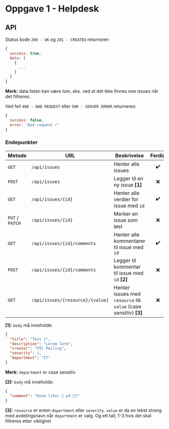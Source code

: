 # Oppgave 1 - Helpdesk

## API

Status kode `200 - OK` og `201 - CREATED` returnerer:

```JavaScript
{
  success: true,
  data: [
    {
      ...
    }
  ]
}
```

**Merk:** data listen kan være tom, eks. ved at det ikke finnes noe issues når det filtreres.

Ved feil `400 - BAD REQUEST` eller `500 - SERVER ERROR` returneres:

```JavaScript
{
  success: false,
  error: "Bad request 💀"
}
```

### Endepunkter

| Metode          | URL                              | Beskrivelse                                                      | Ferdig | Merknad                               |
| --------------- | -------------------------------- | ---------------------------------------------------------------- | :----: | ------------------------------------- |
| `GET`           | `/api/issues`                    | Henter alle issues                                               |   ✔️   |                                       |
| `POST`          | `/api/issues`                    | Legger til en ny issue **[1]**                                   |   ❌   | Mangler inputvalidering               |
| `GET`           | `/api/issues/{id}`               | Henter alle verdier for issue med `id`                           |   ✔️   |                                       |
| `PUT` / `PATCH` | `/api/issues/{id}`               | Merker en issue som løst                                         |   ❌   | Ikke implementert                     |
| `GET`           | `/api/issues/{id}/comments`      | Henter alle kommentarer til issue med `id`                       |   ✔️   | Virker ok - endre på objektet?        |
| `POST`          | `/api/issues/{id}/comments`      | Legger til kommentar til issue med `id` **[2]**                  |   ❌   | Mangler inputvalidering               |
| `GET`           | `/api/issues/{resource}/{value}` | Henter issues med `resource` lik `value` (case sensitiv) **[3]** |   ❌   | Returnerer alle når value ikke finnes |

**[1]:** `body` må inneholde:

```JSON
{
  "title": "Test 1",
  "description": "Lorem lorm",
  "creator": "Pål Peiling",
  "severity": 3,
  "department": "IT"
}
```

**Merk:** `department` er case sensitiv

**[2]:** `body` må inneholde:

```JSON
{
  "comment": "Hvem liker 🍍 på 🍕?"
}

```

**[3]:** `resource` er enten `department` eller `severity`. `value` er da en tekst streng med avdelingsnavn når `department` er valg. Og ett tall, 1-3 hvis det skal filtreres etter viktighet
